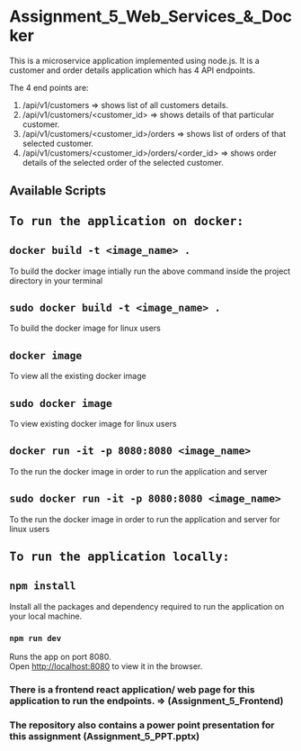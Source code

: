 # Assignment_5_Web_Services_&_Docker

This is a microservice application implemented using node.js. It is a customer and order details application which has 4 API endpoints. 

The 4 end points are:
1. /api/v1/customers => shows list of all customers details.
2. /api/v1/customers/<customer_id> => shows details of that particular customer.
3. /api/v1/customers/<customer_id>/orders => shows list of orders of that selected customer.
4. /api/v1/customers/<customer_id>/orders/<order_id> => shows order details of the selected order of the selected customer.

## Available Scripts

<kbd> 
  <h2> To run the application on docker: </h2>
</kbd>

## `docker build -t <image_name> .`

To build the docker image intially run the above command inside the project directory in your terminal

## `sudo docker build -t <image_name> .`

To build the docker image for linux users

## `docker image`

To view all the existing docker image

## `sudo docker image`

To view existing docker image for linux users

## `docker run -it -p 8080:8080 <image_name>`

To the run the docker image in order to run the application and server

## `sudo docker run -it -p 8080:8080 <image_name>`

To the run the docker image in order to run the application and server for linux users


  <kbd> 
  <h2> To run the application locally: </h2> 
</kbd>

## `npm install`

Install all the packages and dependency required to run the application on your local machine.

### `npm run dev`

Runs the app on port 8080.\
Open [http://localhost:8080](http://localhost:8080) to view it in the browser.

### There is a frontend react application/ web page for this application to run the endpoints. => (Assignment_5_Frontend)

### The repository also contains a power point presentation for this assignment (Assignment_5_PPT.pptx)
